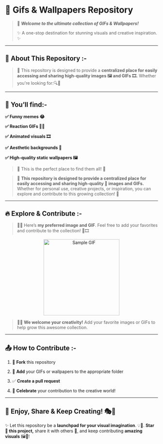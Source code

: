 <h1> 🎨 Gifs & Wallpapers Repository </h1>

> 📂 **_Welcome to the ultimate collection of GIFs & Wallpapers!_**
>
> ✨ A one-stop destination for stunning visuals and creative inspiration. ✨

---

## 📌 About This Repository :-

> 📁 This repository is designed to provide a **centralized place for easily accessing and sharing high-quality images 🖼️ and GIFs 🎞️.** Whether you're looking for:🔍📸

---

## 🎯 You’ll find:-

**✅ Funny memes 😂**

**✅ Reaction GIFs 🤔😲**

**✅ Animated visuals 🎞️**

**✅ Aesthetic backgrounds 🌅**

**✅ High-quality static wallpapers 🖼️**

> 🚀 This is the perfect place to find them all! 🚀

> 📌 **This repository is designed to provide a centralized place for easily accessing and sharing high-quality 🎨 images and GIFs.** Whether for personal use, creative projects, or inspiration, you can explore and contribute to this growing collection! 🌟

---

## 🔥 Explore & Contribute :-

> 📸✨ Here’s **my preferred image and GIF**. Feel free to add your favorites and contribute to the collection! 🎨🎞️

 <p align="center">
  <img src="https://media.giphy.com/media/jt7bAtEijhurm/giphy.gif" width="250" alt="Sample GIF"/>
</p> 

> 🎨✨ **We welcome your creativity!** Add your favorite images or GIFs to help grow this awesome collection.

---

## 📤 How to Contribute :-
 
1. 🍴 **Fork** this repository 

2. 📁 **Add** your GIFs or wallpapers to the appropriate folder 

3. ✅ **Create a pull request** 

4. 🎉 **Celebrate** your contribution to the creative world!

---

## 🚀 Enjoy, Share & Keep Creating! 🎭🎨

✨ Let this repository be a **launchpad for your visual imagination**. 💡🎨.
**Star 🌟 this project,** share it with others 🔄, and keep contributing **amazing visuals** 🖼️🚀!
